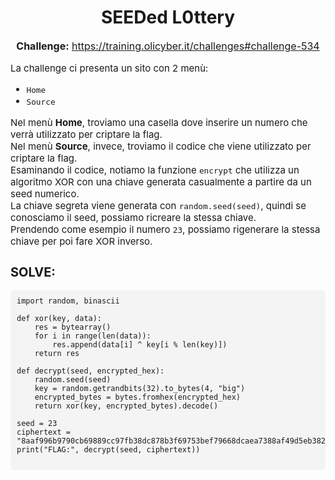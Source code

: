 <h1 style="text-align: center;">SEEDed L0ttery</h1>

<p style="text-align: center; font-size: 16px;">
  <strong>Challenge:</strong> <a href="https://training.olicyber.it/challenges#challenge-534">https://training.olicyber.it/challenges#challenge-534</a>
</p>

<p style="font-size: 15px;">
  La challenge ci presenta un sito con 2 menù:
</p>

<ul style="font-size: 15px;">
  <li><code>Home</code></li>
  <li><code>Source</code></li>
</ul>

<p style="font-size: 15px;">
  Nel menù <strong>Home</strong>, troviamo una casella dove inserire un numero che verrà utilizzato per criptare la flag.<br>
  Nel menù <strong>Source</strong>, invece, troviamo il codice che viene utilizzato per criptare la flag.<br>
  Esaminando il codice, notiamo la funzione <code>encrypt</code> che utilizza un algoritmo XOR con una chiave generata casualmente a partire da un seed numerico.<br>  
  La chiave segreta viene generata con <code>random.seed(seed)</code>, quindi se conosciamo il seed, possiamo ricreare la stessa chiave.<br>
  Prendendo come esempio il numero <code>23</code>, possiamo rigenerare la stessa chiave per poi fare XOR inverso.
</p>

<h2 style="font-size: 20px;">SOLVE:</h2>

<pre style="background-color: #f4f4f4; padding: 10px; border-radius: 5px; font-size: 14px; overflow-x: auto;">
<code class="language-python">import random, binascii

def xor(key, data):
    res = bytearray()
    for i in range(len(data)):
        res.append(data[i] ^ key[i % len(key)])
    return res

def decrypt(seed, encrypted_hex):
    random.seed(seed)
    key = random.getrandbits(32).to_bytes(4, "big")
    encrypted_bytes = bytes.fromhex(encrypted_hex)
    return xor(key, encrypted_bytes).decode()

seed = 23
ciphertext = "8aaf996b9790cb69889cc97fb38dc878b3f69753bef79668dcaea7388af49d5eb382c93dcdbe"
print("FLAG:", decrypt(seed, ciphertext))
</code>
</pre>
